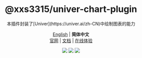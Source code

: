 <div align="center">
  <h1>@xxs3315/univer-chart-plugin</h1>
</div>

<div align="center">
本插件封装了[Univer](https://univer.ai/zh-CN)中绘制图表的能力
</div>

<div align="center">

[English][readme-en-link] | **简体中文** <br />
[官网][official-site-link] | [文档][documentation-link] | [在线体验][playground-link]

[![][github-license-shield]][github-license-link]
[![][npm-version-shield]][npm-version-link]
![][language-shield]

</div>


<!-- Links -->
[github-license-shield]: https://img.shields.io/github/license/xxs3315/univer-chart-plugin?style=flat-square
[github-license-link]: ./LICENSE
[npm-version-shield]: https://img.shields.io/npm/v/@xxs3315/univer-chart-plugin.svg?style=flat-square
[npm-version-link]: https://www.npmjs.com/package/@xxs3315/univer-chart-plugin
[language-shield]: https://img.shields.io/badge/language-TypeScript-red.svg?style=flat-square

[official-site-link]: https://github.com/xxs3315/univer-chart-plugin
[documentation-link]: https://github.com/xxs3315/univer-chart-plugin
[playground-link]: https://stackblitz.com/~/github.com/xxs3315/univer-chart-plugin

[readme-en-link]: ./README.md
[readme-zh-link]: ./README.zh-CN.md
